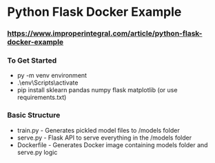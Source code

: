 # Python Flask Docker Example

### https://www.improperintegral.com/article/python-flask-docker-example

### To Get Started
+ py -m venv environment 
+ .\env\Scripts\activate
+ pip install sklearn pandas numpy flask matplotlib (or use requirements.txt)


### Basic Structure
+ train.py - Generates pickled model files to /models folder
+ serve.py - Flask API to serve everything in the /models folder
+ Dockerfile - Generates Docker image containing models folder and serve.py logic